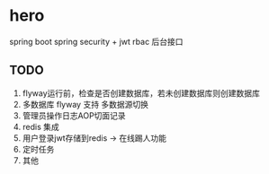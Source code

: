 # hero

spring boot spring security + jwt rbac 后台接口

## TODO

1. flyway运行前，检查是否创建数据库，若未创建数据库则创建数据库
2. 多数据库 flyway 支持 多数据源切换
3. 管理员操作日志AOP切面记录
4. redis 集成
5. 用户登录jwt存储到redis -> 在线踢人功能
6. 定时任务
7. 其他